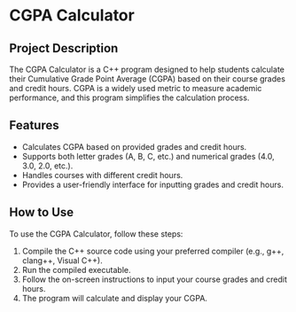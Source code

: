 <!DOCTYPE html>
<html>
<head>
    <title>CGPA Calculator</title>
</head>
<body>

<h1>CGPA Calculator</h1>

<h2>Project Description</h2>
<p>
    The CGPA Calculator is a C++ program designed to help students calculate their Cumulative Grade Point Average (CGPA) based on their course grades and credit hours. CGPA is a widely used metric to measure academic performance, and this program simplifies the calculation process.
</p>

<h2>Features</h2>
<ul>
    <li>Calculates CGPA based on provided grades and credit hours.</li>
    <li>Supports both letter grades (A, B, C, etc.) and numerical grades (4.0, 3.0, 2.0, etc.).</li>
    <li>Handles courses with different credit hours.</li>
    <li>Provides a user-friendly interface for inputting grades and credit hours.</li>
</ul>

<h2>How to Use</h2>
<p>
    To use the CGPA Calculator, follow these steps:
</p>
<ol>
    <li>Compile the C++ source code using your preferred compiler (e.g., g++, clang++, Visual C++).</li>
    <li>Run the compiled executable.</li>
    <li>Follow the on-screen instructions to input your course grades and credit hours.</li>
    <li>The program will calculate and display your CGPA.</li>
</ol>
